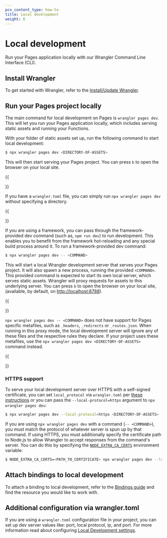 ```yaml
---
pcx_content_type: how-to
title: Local development
weight: 6
---
```


# Local development

Run your Pages application locally with our Wrangler Command Line Interface (CLI).

## Install Wrangler

To get started with Wrangler, refer to the [Install/Update Wrangler](/workers/wrangler/install-and-update/).

## Run your Pages project locally

The main command for local development on Pages is `wrangler pages dev`. This will let you run your Pages application locally, which includes serving static assets and running your Functions.

With your folder of static assets set up, run the following command to start local development:

```sh
$ npx wrangler pages dev <DIRECTORY-OF-ASSETS>
```

This will then start serving your Pages project. You can press `b` to open the browser on your local site.

{{<Aside type="note">}}

If you have a `wrangler.toml` file, you can simply run `npx wrangler pages dev` without specifying a directory. 

{{</Aside>}}

If you are using a framework, you can pass through the framework-provided dev command (such as, `npm run dev`) to run development. This enables you to benefit from the framework hot-reloading and any special build process around it. To run a framework-provided dev command:

```sh
$ npx wrangler pages dev -- <COMMAND>
```

This will start a local Wrangler development server that serves your Pages project. It will also spawn a new process, running the provided `<COMMAND>`. This provided command is expected to start its own local server, which serves static assets. Wrangler will proxy requests for assets to this underlying server. You can press `b` to open the browser on your local site, (available, by default, on [http://localhost:8788](http://localhost:8788)).

{{<Aside type="note">}}

`npx wrangler pages dev -- <COMMAND>` does not have support for Pages specific metafiles, such as `_headers`, `_redirects` or `_routes.json`. When running in this proxy mode, the local development server will ignore any of these files and the respective rules they declare. If your project uses these metafiles, use the `npx wrangler pages dev <DIRECTORY-OF-ASSETS>` command instead.

{{</Aside>}}

### HTTPS support

To serve your local development server over HTTPS with a self-signed certificate, you can set `local_protocol` via `wrangler.toml` per [these instructions](/pages/functions/wrangler-configuration/#local-development-settings) or you can pass the `--local-protocol=https` argument to `npx wrangler pages dev`:

```sh
$ npx wrangler pages dev --local-protocol=https <DIRECTORY-OF-ASSETS>
```

If you are using `npx wrangler pages dev` with a command (`-- <COMMAND>`), you must match the protocol of whatever server is spun up by that command. If using HTTPS, you must additionally specify the certificate path to Node.js to allow Wrangler to accept responses from the command's server. You can do this by specifying the [`NODE_EXTRA_CA_CERTS`](https://nodejs.org/api/all.html#all_cli_node_extra_ca_certsfile) environment variable:

```sh
$ NODE_EXTRA_CA_CERTS=<PATH_TO_CERTIFICATE> npx wrangler pages dev --local-protocol=https -- <COMMAND>
```

## Attach bindings to local development

To attach a binding to local development, refer to the [Bindings guide](/pages/functions/bindings/) and find the resource you would like to work with.

## Additional configuration via wrangler.toml

If you are using a `wrangler.toml` configuration file in your project, you can set up dev server values like: port, local protocol, ip, and port. For more information read about configuring [Local Development settings](/pages/functions/wrangler-configuration/#local-development-settings).
